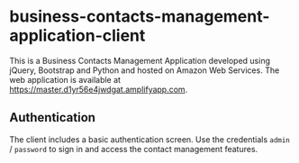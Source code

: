 # business-contacts-management-application-client

This is a Business Contacts Management Application developed using jQuery, Bootstrap and Python and hosted on Amazon Web Services. The web application is available at https://master.d1yr56e4jwdgat.amplifyapp.com.

## Authentication

The client includes a basic authentication screen. Use the credentials `admin` / `password` to sign in and access the contact management features.
